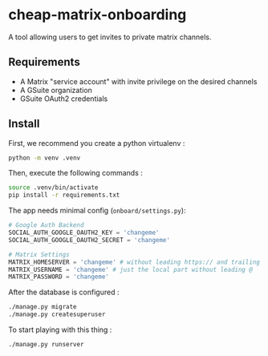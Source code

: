 # cheap-matrix-onboarding

A tool allowing users to get invites to private matrix channels.

## Requirements

- A Matrix "service account" with invite privilege on the desired channels
- A GSuite organization
- GSuite OAuth2 credentials

## Install

First, we recommend you create a python virtualenv :

```bash
python -m venv .venv
```

Then, execute the following commands :

```bash
source .venv/bin/activate
pip install -r requirements.txt
```

The app needs minimal config (`onboard/settings.py`):

```python
# Google Auth Backend
SOCIAL_AUTH_GOOGLE_OAUTH2_KEY = 'changeme'
SOCIAL_AUTH_GOOGLE_OAUTH2_SECRET = 'changeme'

# Matrix Settings
MATRIX_HOMESERVER = 'changeme' # without leading https:// and trailing /_matrix
MATRIX_USERNAME = 'changeme' # just the local part without leading @
MATRIX_PASSWORD = 'changeme'
```

After the database is configured :

```bash
./manage.py migrate
./manage.py createsuperuser
```

To start playing with this thing :

```bash
./manage.py runserver
```

